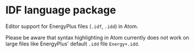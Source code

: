 # IDF language package

Editor support for EnergyPlus files (`.idf`, `.idd`) in Atom.

Please be aware that syntax highlighting in Atom currently does not work on large files like EnergyPlus' default `.idd` file `Energy+.idd`.
